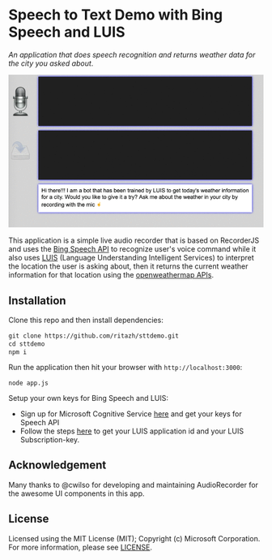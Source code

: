 # Speech to Text Demo with Bing Speech and LUIS

_An application that does speech recognition and returns weather data for the city you asked about_.

![STT Demo](sttdemo.gif)

This application is a simple live audio recorder that is based on RecorderJS and uses the [Bing Speech API](https://www.microsoft.com/cognitive-services/en-us/speech-api/documentation/overview) to recognize user's voice command while it also uses [LUIS](https://www.microsoft.com/cognitive-services/en-us/luis-api/documentation/home) (Language Understanding Intelligent Services) to interpret the location the user is asking about, then it returns the current weather information for that location using the [openweathermap APIs](http://openweathermap.org/). 

## Installation

Clone this repo and then install dependencies:

    git clone https://github.com/ritazh/sttdemo.git
    cd sttdemo
    npm i


Run the application then hit your browser with `http://localhost:3000`:

    node app.js


Setup your own keys for Bing Speech and LUIS:

* Sign up for Microsoft Cognitive Service [here](https://www.microsoft.com/cognitive-services/en-us/sign-up) and get your keys for Speech API
* Follow the steps [here](https://www.microsoft.com/cognitive-services/en-us/luis-api/documentation/getstartedwithluis-basics) to get your LUIS application id and your LUIS Subscription-key.

## Acknowledgement
Many thanks to @cwilso for developing and maintaining AudioRecorder for the awesome UI components in this app.

## License
Licensed using the MIT License (MIT); Copyright (c) Microsoft Corporation. For more information, please see [LICENSE](LICENSE).
